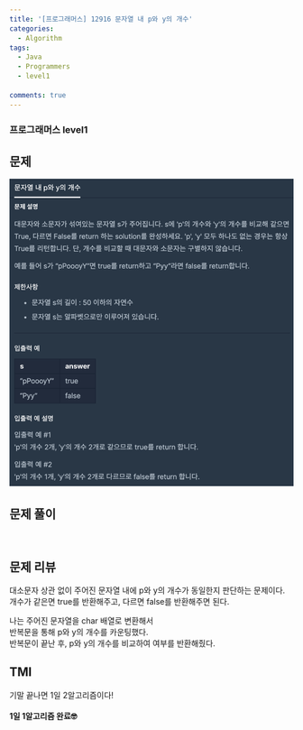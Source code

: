 ```yaml
---
title: '[프로그래머스] 12916 문자열 내 p와 y의 개수'
categories:
  - Algorithm
tags:
  - Java
  - Programmers
  - level1

comments: true 
---
```

### 프로그래머스 level1

## 문제
 <a href="/assets/images/P12916.png"><img src="/assets/images/P12916.png"></a>
 <br/>

## 문제 풀이

<script src="https://gist.github.com/kyeahen/541f1aeae91ac6c91ca64d2d0a89e47d.js"></script>
<br/>

## 문제 리뷰

대소문자 상관 없이 주어진 문자열 내에 p와 y의 개수가 동일한지 판단하는 문제이다. <br>
개수가 같은면 true를 반환해주고, 다르면 false를 반환해주면 된다. <br>

나는 주어진 문자열을 char 배열로 변환해서 <br>
반복문을 통해 p와 y의 개수를 카운팅했다. <br>
반복문이 끝난 후, p와 y의 개수를 비교하여 여부를 반환해줬다. <br>

## TMI

기말 끝나면 1일 2알고리즘이다!<br>
<br/>
**1일 1알고리즘 완료🤓**



